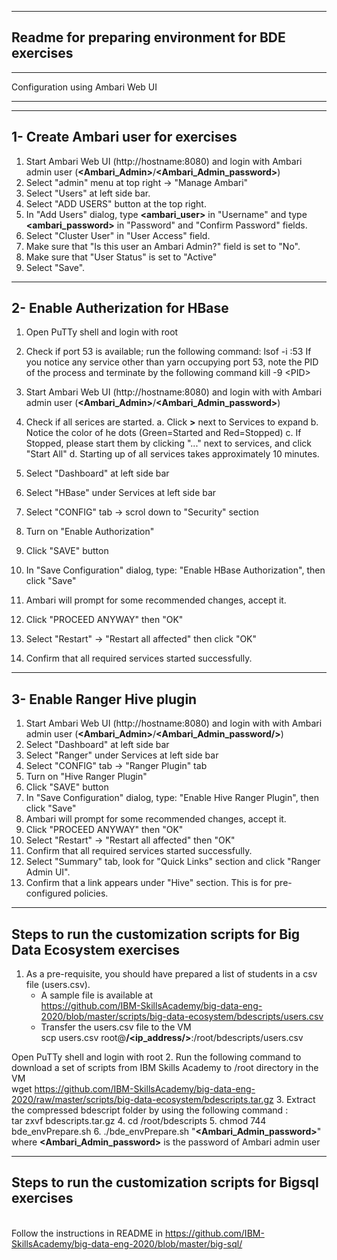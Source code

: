 ---------------------------------------------------------------
Readme for preparing environment for BDE exercises
--------------------------------------------------------------

______________________________________________________________
Configuration using Ambari Web UI
______________________________________________________________


--------------------------------------------------------------
1- Create Ambari user for exercises
--------------------------------------------------------------
1. Start Ambari Web UI (http://hostname:8080) and login with Ambari admin user (**\<Ambari_Admin\>**/**\<Ambari_Admin_password\>**)
2. Select "admin" menu at top right -> "Manage Ambari"
3. Select "Users" at left side bar.
4. Select "ADD USERS" button at the top right.
5. In "Add Users" dialog, type **\<ambari_user\>** in "Username" and type **\<ambari_password\>** in "Password" and "Confirm Password" fields.
6. Select "Cluster User" in "User Access" field.
7. Make sure that "Is this user an Ambari Admin?" field is set to "No".
8. Make sure that "User Status" is set to "Active"
9. Select "Save".


--------------------------------------------------------------
2- Enable Autherization for HBase
--------------------------------------------------------------
1.  Open PuTTy shell and login with root
2.  Check if port 53 is available; run the following command:
      lsof -i :53
      If you notice any service other than yarn occupying port 53, note the PID of the process and terminate by the following command
      kill -9 \<PID\>
3. Start Ambari Web UI (http://hostname:8080) and login with with Ambari admin user (**\<Ambari_Admin\>**/**\<Ambari_Admin_password\>**)
4. Check if all serices are started.
   a. Click **\>** next to Services to expand
   b. Notice the color of he dots (Green=Started and Red=Stopped)
   c. If Stopped, please start them by clicking "..." next to services, and click "Start All"
   d. Starting up of all services takes approximately 10 minutes.   

5. Select "Dashboard" at left side bar
6. Select "HBase" under Services at left side bar
7. Select "CONFIG" tab -> scrol down to "Security" section
8. Turn on "Enable Authorization"
9. Click "SAVE" button
10. In "Save Configuration" dialog, type: "Enable HBase Authorization", then click "Save"
11. Ambari will prompt for some recommended changes, accept it.
12. Click "PROCEED ANYWAY" then "OK"
13. Select "Restart" -> "Restart all affected" then click "OK"
14. Confirm that all required services started successfully.

--------------------------------------------------------------
3- Enable Ranger Hive plugin
--------------------------------------------------------------
1. Start Ambari Web UI (http://hostname:8080) and login with with Ambari admin user (**\<Ambari_Admin\>**/**\<Ambari_Admin_password/>**)
2. Select "Dashboard" at left side bar
3. Select "Ranger" under Services at left side bar
4. Select "CONFIG" tab -> "Ranger Plugin" tab
5. Turn on "Hive Ranger Plugin"
6. Click "SAVE" button
7. In "Save Configuration" dialog, type: "Enable Hive Ranger Plugin", then click "Save"
8. Ambari will prompt for some recommended changes, accept it.
19. Click "PROCEED ANYWAY" then "OK"
10. Select "Restart" -> "Restart all affected" then "OK"
11. Confirm that all required services started successfully.
12. Select "Summary" tab, look for "Quick Links" section and click "Ranger Admin UI".
13. Confirm that a link appears under "Hive" section. This is for pre-configured policies. 

-------------------------------------------------------------------------

Steps to run the customization scripts for Big Data Ecosystem exercises
--------------------------------------------------------------------------
1. As a pre-requisite, you should have prepared a list of students in a csv file (users.csv).
   -  A sample file is available at <br> https://github.com/IBM-SkillsAcademy/big-data-eng-2020/blob/master/scripts/big-data-ecosystem/bdescripts/users.csv
   -  Transfer the users.csv file to the VM
      <br> scp users.csv root@**/<ip_address/>**:/root/bdescripts/users.csv      

Open PuTTy shell and login with root
2. Run the following command to download a set of scripts from IBM Skills Academy to /root directory in the VM
<br> wget https://github.com/IBM-SkillsAcademy/big-data-eng-2020/raw/master/scripts/big-data-ecosystem/bdescripts.tar.gz
3. Extract the compressed bdescript folder by using the following command :
   <br> 
   tar zxvf bdescripts.tar.gz
4. cd /root/bdescripts
5. chmod 744 bde_envPrepare.sh
6. ./bde_envPrepare.sh "**\<Ambari_Admin_password\>**" 
<br> where **\<Ambari_Admin_password\>** is the password of Ambari admin user

---------------------------------------------------------------------------
Steps to run the customization scripts for Bigsql exercises
---------------------------------------------------------------------------
<br> Follow the instructions in README in https://github.com/IBM-SkillsAcademy/big-data-eng-2020/blob/master/big-sql/

